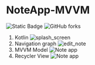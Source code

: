 # NoteApp-MVVM

![Static Badge](https://img.shields.io/badge/NoteApp-Kotlin)
![GitHub forks](https://img.shields.io/github/forks/ShubhamKapil04/NoteApp-MVVM)

1. Kotlin
![splash_screen](https://github.com/ShubhamKapil04/NoteApp-MVVM/assets/76792717/216600eb-8f90-4c51-a964-ac2c14f39138)
2. Navigation graph
![edit_note](https://github.com/ShubhamKapil04/NoteApp-MVVM/assets/76792717/be512057-949e-447e-a3a0-920072d22609)
3. MVVM Model
![Note app](https://github.com/ShubhamKapil04/NoteApp-MVVM/assets/76792717/faa6f875-b77c-4af5-b25c-f3f362c532ee)
4. Recycler View
![Note app](https://github.com/ShubhamKapil04/NoteApp-MVVM/assets/76792717/cada7538-9630-4652-abaa-d639f7b08136)
   
